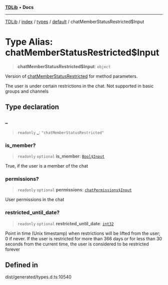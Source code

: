 [**TDLib**](../../../../../../README.md) • **Docs**

***

[TDLib](../../../../../../modules.md) / [index](../../../../../README.md) / [types](../../../README.md) / [default](../README.md) / chatMemberStatusRestricted$Input

# Type Alias: chatMemberStatusRestricted$Input

> **chatMemberStatusRestricted$Input**: `object`

Version of [chatMemberStatusRestricted](chatMemberStatusRestricted.md) for method parameters.

The user is under certain restrictions in the chat. Not supported in basic groups and channels

## Type declaration

### \_

> `readonly` **\_**: `"chatMemberStatusRestricted"`

### is\_member?

> `readonly` `optional` **is\_member**: [`Bool$Input`](Bool$Input.md)

True, if the user is a member of the chat

### permissions?

> `readonly` `optional` **permissions**: [`chatPermissions$Input`](chatPermissions$Input.md)

User permissions in the chat

### restricted\_until\_date?

> `readonly` `optional` **restricted\_until\_date**: [`int32`](int32.md)

Point in time (Unix timestamp) when restrictions will be lifted from the user; 0 if never. If the user is restricted for more than 366 days or for less than 30 seconds from the current time, the user is considered to be restricted forever

## Defined in

dist/generated/types.d.ts:10540
